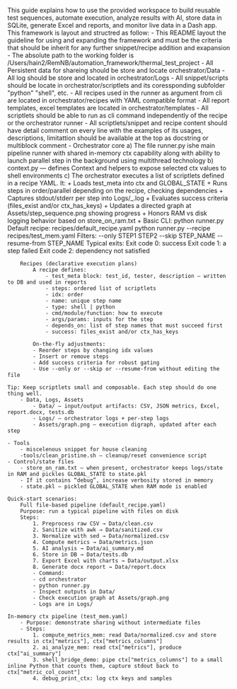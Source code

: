 This guide explains how to use the provided workspace to build reusable test sequences, automate execution, analyze results with AI, store data in SQLite, generate Excel and reports, and monitor live data in a Dash app. This framework is layout and structred as follow:
    - This README layout the guideline for using and expanding the framework and must be the criteria that should be inherit for any further snippet/recipe addition and exapansion
    - The absolute path to the working folder is /Users/hain2/RemNB/automation_framework/thermal_test_project
    - All Persistent data for shareing should be store and locate orchestrator/Data
    - All log should be store and located in orchestrator/Logs
    - All snippet/scripts should be locate in orchestrator/scriptlets and its coressponding subfolder "python" "shell", etc.
    - All recipes used in the runner as argument from cli are located in orchestrator/recipes with YAML compatible format
    - All report templates, excel templates are located in orchestrator/templates
    - All scriptlets should be able to run as cli command independently of the recipe or the orchestrator runner
    - All scriptlets/snippet and recipe content should have detail comment on every line with the examples of its usages, descriptions, limitattion should be available at the top as docstring or multiblock comment
    - Orchestrator core
        a) The file runner.py ishe main pipeline runner with shared in-memory ctx capability along with ability to launch parallel step in the background using multithread technology
        b) context.py — defines Context and helpers to expose selected ctx values to shell environments
        c) The orchestrator executes a list of scriptlets defined in a recipe YAML. It:
            + Loads test_meta into ctx and GLOBAL_STATE
            + Runs steps in order/parallel depending on the recipe, checking dependencies
            + Captures stdout/stderr per step into Logs/<timestamp>_<step>.log
            + Evaluates success criteria (files_exist and/or ctx_has_keys)
            + Updates a directed graph at Assets/step_sequence.png showing progress
            + Honors RAM vs disk logging behavior based on store_on_ram.txt
            + Basic CLI:
                    python runner.py
                    Default recipe: recipes/default_recipe.yaml
                    python runner.py --recipe recipes/test_mem.yaml
                Filters:
                    --only STEP1 STEP2
                    --skip STEP_NAME
                    --resume-from STEP_NAME
                Typical exits:
                    Exit code 0: success
                    Exit code 1: a step failed
                    Exit code 2: dependency not satisfied

        Recipes (declarative execution plans)
            A recipe defines:
                - test_meta block: test_id, tester, description — written to DB and used in reports
                - steps: ordered list of scriptlets
                - idx: order
                - name: unique step name
                - type: shell | python
                - cmd/module/function: how to execute
                - args/params: inputs for the step
                - depends_on: list of step names that must succeed first
                - success: files_exist and/or ctx_has_keys

            On-the-fly adjustments:
            - Reorder steps by changing idx values
            - Insert or remove steps
            - Add success criteria for robust gating
            - Use --only or --skip or --resume-from without editing the file

    Tip: Keep scriptlets small and composable. Each step should do one thing well.
        - Data, Logs, Assets
            - Data/ — input/output artifacts: CSV, JSON metrics, Excel, report.docx, tests.db
            - Logs/ — orchestrator logs + per-step logs
            - Assets/graph.png — execution digraph, updated after each step

    - Tools
        - miscelenous snippet for house cleaning
        -tools/clean_pristine.sh — cleanup/reset convenience script
    - Control/state files
        - store_on_ram.txt — when present, orchestrator keeps logs/state in RAM and pickles GLOBAL_STATE to state.pkl
        - If it contains “debug”, increase verbosity stored in memory
        - state.pkl — pickled GLOBAL_STATE when RAM mode is enabled

    Quick-start scenarios:
        Full file-based pipeline (default_recipe.yaml)
        Purpose: run a typical pipeline with files on disk
        Steps:
            1. Preprocess raw CSV → Data/clean.csv
            2. Sanitize with awk → Data/sanitized.csv
            3. Normalize with sed → Data/normalized.csv
            4. Compute metrics → Data/metrics.json
            5. AI analysis → Data/ai_summary.md
            6. Store in DB → Data/tests.db
            7. Export Excel with charts → Data/output.xlsx
            8. Generate docx report → Data/report.docx
            - Command:
            - cd orchestrator
            - python runner.py
            - Inspect outputs in Data/
            - Check execution graph at Assets/graph.png
            - Logs are in Logs/

    In-memory ctx pipeline (test_mem.yaml)
        - Purpose: demonstrate sharing without intermediate files
        - Steps:
            1. compute_metrics_mem: read Data/normalized.csv and store results in ctx["metrics"], ctx["metrics_columns"]
            2. ai_analyze_mem: read ctx["metrics"], produce ctx["ai_summary"]
            3. shell_bridge_demo: pipe ctx["metrics_columns"] to a small inline Python that counts them, capture stdout back to ctx["metric_col_count"]
            4. debug_print_ctx: log ctx keys and samples
  